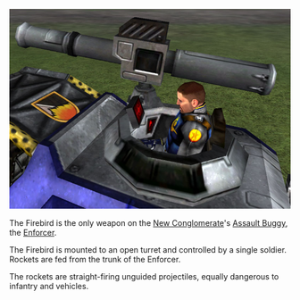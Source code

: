 ![thumb](../images/Firebird.jpg)

The Firebird is the only weapon on the
[New Conglomerate](../terminology/New_Conglomerate.md)'s
[Assault Buggy](<../certifications/Assault_Buggy_(Certification).md>), the
[Enforcer](../vehicles/Enforcer.md).

The Firebird is mounted to an open turret and controlled by a single soldier.
Rockets are fed from the trunk of the Enforcer.

The rockets are straight-firing unguided projectiles, equally dangerous to
infantry and vehicles.

